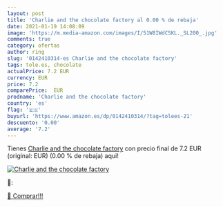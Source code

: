 ```yaml
---
layout: post
title: 'Charlie and the chocolate factory al 0.00 % de rebaja'
date: 2021-01-19 14:08:09
image: 'https://m.media-amazon.com/images/I/51W8IWdCSKL._SL200_.jpg'
comments: true
category: ofertas
author: ring
slug: '0142410314-es Charlie and the chocolate factory'
tags: tole.es, chocolate
actualPrice: 7.2 EUR
currency: EUR
price: 7.2
comparePrice:  EUR
prodname: 'Charlie and the chocolate factory'
country: 'es'
flag: '🇪🇸'
buyurl: 'https://www.amazon.es/dp/0142410314/?tag=tolees-21'
descuento: '0.00'
average: '7.2'
---
```


Tienes [Charlie and the chocolate factory](https://www.amazon.es/dp/0142410314/?tag=tolees-21) con precio final de  7.2 EUR (original:  EUR) (0.00 %  de rebaja) aqui!

[![Charlie and the chocolate factory](https://m.media-amazon.com/images/I/51W8IWdCSKL._SL200_.jpg)](https://www.amazon.es/dp/0142410314/?tag=tolees-21)

🔎:


[🛒 Comprar!!!](https://www.amazon.es/dp/0142410314/?tag=tolees-21)
